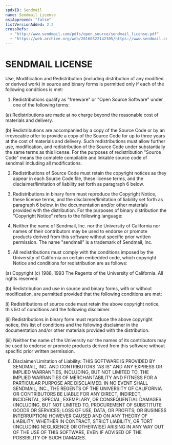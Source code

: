 ```yaml
---
spdxID: Sendmail
name: Sendmail License
osiApproved: "false"
listVersionAdded: 2.2
crossRefs: 
  - "http://www.sendmail.com/pdfs/open_source/sendmail_license.pdf"
  - "https://web.archive.org/web/20160322142305/https://www.sendmail.com/pdfs/open_source/sendmail_license.pdf"
---
```


# SENDMAIL LICENSE

Use, Modification and Redistribution (including distribution of any modified or derived work) in source and binary forms is permitted only if each of the following conditions is met:

1. Redistributions qualify as "freeware" or "Open Source Software" under one of the following terms:

(a) Redistributions are made at no charge beyond the reasonable cost of materials and delivery.

(b) Redistributions are accompanied by a copy of the Source Code or by an irrevocable offer to provide a copy of the Source Code for up to three years at the cost of materials and delivery. Such redistributions must allow further use, modification, and redistribution of the Source Code under substantially the same terms as this license. For the purposes of redistribution "Source Code" means the complete compilable and linkable source code of sendmail including all modifications.

2. Redistributions of Source Code must retain the copyright notices as they appear in each Source Code file, these license terms, and the disclaimer/limitation of liability set forth as paragraph 6 below.

3. Redistributions in binary form must reproduce the Copyright Notice, these license terms, and the disclaimer/limitation of liability set forth as paragraph 6 below, in the documentation and/or other materials provided with the distribution. For the purposes of binary distribution the "Copyright Notice" refers to the following language:

4. Neither the name of Sendmail, Inc. nor the University of California nor names of their contributors may be used to endorse or promote products derived from this software without specific prior written permission. The name "sendmail" is a trademark of Sendmail, Inc.

5. All redistributions must comply with the conditions imposed by the University of California on certain embedded code, which copyright Notice and conditions for redistribution are as follows:

(a) Copyright (c) 1988, 1993 The Regents of the University of California. All rights reserved.

(b) Redistribution and use in source and binary forms, with or without modification, are permitted provided that the following conditions are met:

(i) Redistributions of source code must retain the above copyright notice, this list of conditions and the following disclaimer.

(ii) Redistributions in binary form must reproduce the above copyright notice, this list of conditions and the following disclaimer in the documentation and/or other materials provided with the distribution.

(iii) Neither the name of the University nor the names of its contributors may be used to endorse or promote products derived from this software without specific prior written permission.

6. Disclaimer/Limitation of Liability: THIS SOFTWARE IS PROVIDED BY SENDMAIL, INC. AND CONTRIBUTORS "AS IS" AND ANY EXPRESS OR IMPLIED WARRANTIES, INCLUDING, BUT NOT LIMITED TO, THE IMPLIED WARRANTIES OF MERCHANTABILITY AND FITNESS FOR A PARTICULAR PURPOSE ARE DISCLAIMED. IN NO EVENT SHALL SENDMAIL, INC., THE REGENTS OF THE UNIVERSITY OF CALIFORNIA OR CONTRIBUTORS BE LIABLE FOR ANY DIRECT, INDIRECT, INCIDENTAL, SPECIAL, EXEMPLARY, OR CONSEQUENTIAL DAMAGES (INCLUDING, BUT NOT LIMITED TO, PROCUREMENT OF SUBSTITUTE GOODS OR SERVICES; LOSS OF USE, DATA, OR PROFITS; OR BUSINESS INTERRUPTION) HOWEVER CAUSED AND ON ANY THEORY OF LIABILITY, WHETHER IN CONTRACT, STRICT LIABILITY, OR TORT (INCLUDING NEGLIGENCE OR OTHERWISE) ARISING IN ANY WAY OUT OF THE USE OF THIS SOFTWARE, EVEN IF ADVISED OF THE POSSIBILITY OF SUCH DAMAGES.
